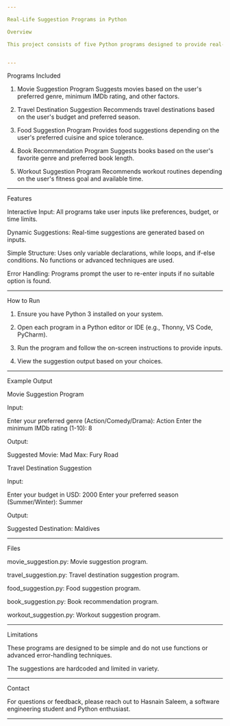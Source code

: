 ```yaml
---

Real-Life Suggestion Programs in Python

Overview

This project consists of five Python programs designed to provide real-life suggestions based on user inputs. These programs utilize variables, while loops, and conditional statements to interact with the user and generate recommendations. Each program is independent and follows simple coding principles, making them easy to understand and execute.


---
```


Programs Included

1. Movie Suggestion Program
Suggests movies based on the user's preferred genre, minimum IMDb rating, and other factors.


2. Travel Destination Suggestion
Recommends travel destinations based on the user's budget and preferred season.


3. Food Suggestion Program
Provides food suggestions depending on the user's preferred cuisine and spice tolerance.


4. Book Recommendation Program
Suggests books based on the user's favorite genre and preferred book length.


5. Workout Suggestion Program
Recommends workout routines depending on the user's fitness goal and available time.




---

Features

Interactive Input: All programs take user inputs like preferences, budget, or time limits.

Dynamic Suggestions: Real-time suggestions are generated based on inputs.

Simple Structure: Uses only variable declarations, while loops, and if-else conditions. No functions or advanced techniques are used.

Error Handling: Programs prompt the user to re-enter inputs if no suitable option is found.



---

How to Run

1. Ensure you have Python 3 installed on your system.


2. Open each program in a Python editor or IDE (e.g., Thonny, VS Code, PyCharm).


3. Run the program and follow the on-screen instructions to provide inputs.


4. View the suggestion output based on your choices.




---

Example Output

Movie Suggestion Program

Input:

Enter your preferred genre (Action/Comedy/Drama): Action
Enter the minimum IMDb rating (1-10): 8

Output:

Suggested Movie: Mad Max: Fury Road

Travel Destination Suggestion

Input:

Enter your budget in USD: 2000
Enter your preferred season (Summer/Winter): Summer

Output:

Suggested Destination: Maldives


---

Files

movie_suggestion.py: Movie suggestion program.

travel_suggestion.py: Travel destination suggestion program.

food_suggestion.py: Food suggestion program.

book_suggestion.py: Book recommendation program.

workout_suggestion.py: Workout suggestion program.



---

Limitations

These programs are designed to be simple and do not use functions or advanced error-handling techniques.

The suggestions are hardcoded and limited in variety.



---

Contact

For questions or feedback, please reach out to Hasnain Saleem, a software engineering student and Python enthusiast.


---

